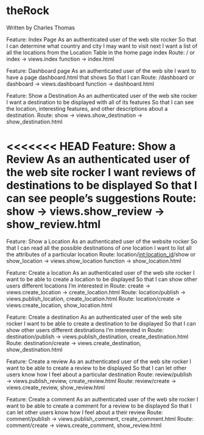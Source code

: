 # theRock
Written by Charles Thomas

Feature: Index Page
As an authenticated user of the web site rocker
So that I can determine what country and city I may want to visit next
I want a list of all the locations from the Location Table in the home page index
Route: / or index → views.index function → index.html

Feature: Dashboard page
As an authenticated user of the web site
I want to have a page dashboard.html that shows
So that  I can
Route:  /dashboard or dashboard → views.dashboard function → dashboard.html

Feature: Show a Destination
As an authenticated user of the web site rocker
I want a destination to be displayed with all of its features
So that I can see the location, interesting features, and other descriptions about a destination.
Route: show → views.show_destination → show_destination.html

<<<<<<< HEAD
Feature: Show a Review
As an authenticated user of the web site rocker
I want reviews of destinations to be displayed
So that I can see people’s suggestions
Route: show → views.show_review → show_review.html
=======
Feature: Show a Location
As an authenticated user of the website rocker
So that I can read all the possible destinations of one location
I want to list all the attributes of a particular location
Route: location/<int:location_id>/show or show_location → views.show_location function → show_location.html

Feature: Create a location
As an authenticated user of the web site rocker
I want to be able to create a location to be displayed
So that I can show other users different locations I’m interested in
Route: create → views.create_location → create_location.html
Route: location/publish → views.publish_location, create_location.html
Route: location/create → views.create_location, show_location.html

Feature: Create a destination
As an authenticated user of the web site rocker
I want to be able to create a destination to be displayed
So that I can show other users different destinations I’m interested in
Route: destination/publish → views.publish_destination, create_destination.html
Route: destination/create → views.create_destination, show_destination.html


Feature: Create a review
As an authenticated user of the web site rocker
I want to be able to create a review to be displayed
So that I can let other users know how I feel about a particular destination
Route: review/publish → views.publish_review, create_review.html
Route: review/create → views.create_review, show_review.html

Feature: Create a comment
As an authenticated user of the web site rocker
I want to be able to create a comment for a review to be displayed
So that I can let other users know how I feel about a their review
Route: comment/publish → views.publish_comment, create_comment.html
Route: comment/create → views.create_comment, show_review.html

